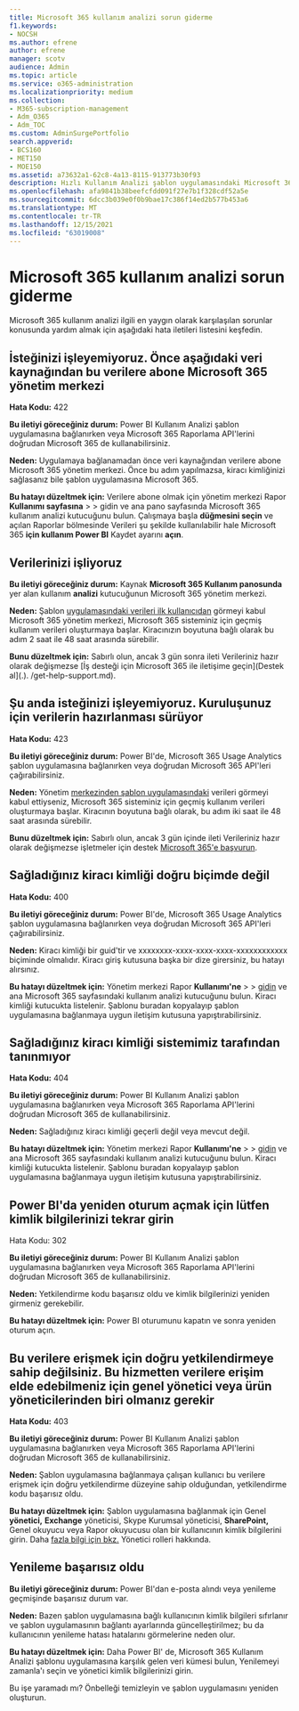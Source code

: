 ```yaml
---
title: Microsoft 365 kullanım analizi sorun giderme
f1.keywords:
- NOCSH
ms.author: efrene
author: efrene
manager: scotv
audience: Admin
ms.topic: article
ms.service: o365-administration
ms.localizationpriority: medium
ms.collection:
- M365-subscription-management
- Adm_O365
- Adm_TOC
ms.custom: AdminSurgePortfolio
search.appverid:
- BCS160
- MET150
- MOE150
ms.assetid: a73632a1-62c8-4a13-8115-913773b30f93
description: Hızlı Kullanım Analizi şablon uygulamasındaki Microsoft 365 gidermeyi öğrenin.
ms.openlocfilehash: afa9841b38beefcfdd091f27e7b1f328cdf52a5e
ms.sourcegitcommit: 6dcc3b039e0f0b9bae17c386f14ed2b577b453a6
ms.translationtype: MT
ms.contentlocale: tr-TR
ms.lasthandoff: 12/15/2021
ms.locfileid: "63019008"
---
```

# <a name="troubleshooting-microsoft-365-usage-analytics"></a>Microsoft 365 kullanım analizi sorun giderme

Microsoft 365 kullanım analizi ilgili en yaygın olarak karşılaşılan sorunlar konusunda yardım almak için aşağıdaki hata iletileri listesini keşfedin.
  
    
## <a name="we-are-unable-to-process-your-request-you-have-to-first-subscribe-to-this-data-from-the-microsoft-365-admin-center"></a>İsteğinizi işleyemiyoruz. Önce aşağıdaki veri kaynağından bu verilere abone Microsoft 365 yönetim merkezi

 **Hata Kodu:** 422 
  
 **Bu iletiyi göreceğiniz durum:** Power BI Kullanım Analizi şablon uygulamasına bağlanırken veya Microsoft 365 Raporlama API'lerini doğrudan Microsoft 365 de kullanabilirsiniz. 
  
 **Neden:** Uygulamaya bağlanamadan önce veri kaynağından verilere abone Microsoft 365 yönetim merkezi. Önce bu adım yapılmazsa, kiracı kimliğinizi sağlasanız bile şablon uygulamasına Microsoft 365. 
  
 **Bu hatayı düzeltmek için:** Verilere abone olmak için yönetim merkezi Rapor **Kullanımı sayfasına** \> <a href="https://go.microsoft.com/fwlink/p/?linkid=2074756" target="_blank"></a> \> gidin ve ana pano sayfasında Microsoft 365 kullanım analizi kutucuğunu bulun. Çalışmaya başla **düğmesini seçin** ve açılan Raporlar bölmesinde Verileri  şu şekilde kullanılabilir hale Microsoft 365 **için kullanım Power BI** Kaydet ayarını **açın**.
  
## <a name="we-are-processing-your-data"></a>Verilerinizi işliyoruz

 **Bu iletiyi göreceğiniz durum:** Kaynak **Microsoft 365 Kullanım panosunda** yer alan kullanım **analizi** kutucuğunun Microsoft 365 yönetim merkezi. 
  
 **Neden:** Şablon [uygulamasındaki verileri ilk kullanıcıdan](enable-usage-analytics.md) görmeyi kabul Microsoft 365 yönetim merkezi, Microsoft 365 sisteminiz için geçmiş kullanım verileri oluşturmaya başlar. Kiracınızın boyutuna bağlı olarak bu adım 2 saat ile 48 saat arasında sürebilir. 
  
 **Bunu düzeltmek için:** Sabırlı olun, ancak 3 gün sonra ileti Verileriniz hazır olarak değişmezse [İş desteği için Microsoft 365 ile iletişime geçin](Destek al](.). /get-help-support.md).
  
## <a name="we-are-unable-to-process-your-request-at-this-time-we-are-still-preparing-the-data-for-your-organization"></a>Şu anda isteğinizi işleyemiyoruz. Kuruluşunuz için verilerin hazırlanması sürüyor

 **Hata Kodu:** 423 
  
 **Bu iletiyi göreceğiniz durum:** Power BI'de, Microsoft 365 Usage Analytics şablon uygulamasına bağlanırken veya doğrudan Microsoft 365 API'leri çağırabilirsiniz. 
  
 **Neden:** Yönetim [merkezinden şablon uygulamasındaki](enable-usage-analytics.md) verileri görmeyi kabul ettiyseniz, Microsoft 365 sisteminiz için geçmiş kullanım verileri oluşturmaya başlar. Kiracının boyutuna bağlı olarak, bu adım iki saat ile 48 saat arasında sürebilir. 
  
 **Bunu düzeltmek için:** Sabırlı olun, ancak 3 gün içinde ileti Verileriniz hazır olarak değişmezse işletmeler için destek [Microsoft 365'e başvurun](../../business-video/get-help-support.md).
  
## <a name="the-tenant-id-you-provided-is-not-in-the-correct-format"></a>Sağladığınız kiracı kimliği doğru biçimde değil

 **Hata Kodu:** 400 
  
 **Bu iletiyi göreceğiniz durum:** Power BI'de, Microsoft 365 Usage Analytics şablon uygulamasına bağlanırken veya doğrudan Microsoft 365 API'leri çağırabilirsiniz. 
  
 **Neden:** Kiracı kimliği bir guid'tir ve xxxxxxxx-xxxx-xxxx-xxxx-xxxxxxxxxxxx biçiminde olmalıdır. Kiracı giriş kutusuna başka bir dize girersiniz, bu hatayı alırsınız. 
  
 **Bu hatayı düzeltmek için:** Yönetim merkezi Rapor **Kullanımı'ne** \> \> <a href="https://go.microsoft.com/fwlink/p/?linkid=2074756" target="_blank">gidin</a> ve ana Microsoft 365 sayfasındaki kullanım analizi kutucuğunu bulun. Kiracı kimliği kutucukta listelenir. Şablonu buradan kopyalayıp şablon uygulamasına bağlanmaya uygun iletişim kutusuna yapıştırabilirsiniz. 
  
## <a name="the-tenant-id-you-provided-is-not-recognized-by-our-system"></a>Sağladığınız kiracı kimliği sistemimiz tarafından tanınmıyor

 **Hata Kodu:** 404 
  
 **Bu iletiyi göreceğiniz durum:** Power BI Kullanım Analizi şablon uygulamasına bağlanırken veya Microsoft 365 Raporlama API'lerini doğrudan Microsoft 365 de kullanabilirsiniz. 
  
 **Neden:** Sağladığınız kiracı kimliği geçerli değil veya mevcut değil. 
  
 **Bu hatayı düzeltmek için:** Yönetim merkezi Rapor **Kullanımı'ne** \> \> <a href="https://go.microsoft.com/fwlink/p/?linkid=2074756" target="_blank">gidin</a> ve ana Microsoft 365 sayfasındaki kullanım analizi kutucuğunu bulun. Kiracı kimliği kutucukta listelenir. Şablonu buradan kopyalayıp şablon uygulamasına bağlanmaya uygun iletişim kutusuna yapıştırabilirsiniz. 
  
## <a name="please-re-enter-your-credentials-to-sign-in-to-power-bi-again"></a>Power BI'da yeniden oturum açmak için lütfen kimlik bilgilerinizi tekrar girin

Hata Kodu: 302
  
 **Bu iletiyi göreceğiniz durum:** Power BI Kullanım Analizi şablon uygulamasına bağlanırken veya Microsoft 365 Raporlama API'lerini doğrudan Microsoft 365 de kullanabilirsiniz. 
  
 **Neden:** Yetkilendirme kodu başarısız oldu ve kimlik bilgilerinizi yeniden girmeniz gerekebilir. 
  
 **Bu hatayı düzeltmek için:** Power BI oturumunu kapatın ve sonra yeniden oturum açın. 
  
## <a name="you-do-not-have-the-right-authorization-to-access-to-this-data-to-be-able-to-gain-access-to-the-data-from-this-service-you-need-to-be-either-a-global-admin-or-any-one-of-the-product-admins"></a>Bu verilere erişmek için doğru yetkilendirmeye sahip değilsiniz. Bu hizmetten verilere erişim elde edebilmeniz için genel yönetici veya ürün yöneticilerinden biri olmanız gerekir

 **Hata Kodu:** 403 
  
 **Bu iletiyi göreceğiniz durum:** Power BI Kullanım Analizi şablon uygulamasına bağlanırken veya Microsoft 365 Raporlama API'lerini doğrudan Microsoft 365 de kullanabilirsiniz. 
  
 **Neden:** Şablon uygulamasına bağlanmaya çalışan kullanıcı bu verilere erişmek için doğru yetkilendirme düzeyine sahip olduğundan, yetkilendirme kodu başarısız oldu. 
  
 **Bu hatayı düzeltmek için:** Şablon uygulamasına bağlanmak için Genel  **yönetici,** **Exchange** yöneticisi, Skype Kurumsal yöneticisi,  **SharePoint,** Genel okuyucu veya Rapor okuyucusu olan bir kullanıcının kimlik bilgilerini girin. Daha [fazla bilgi için bkz.](../add-users/about-admin-roles.md) Yönetici rolleri hakkında. 
  
## <a name="refresh-failed"></a>Yenileme başarısız oldu

 **Bu iletiyi göreceğiniz durum:** Power BI'dan e-posta alındı veya yenileme geçmişinde başarısız durum var. 
  
 **Neden:** Bazen şablon uygulamasına bağlı kullanıcının kimlik bilgileri sıfırlanır ve şablon uygulamasının bağlantı ayarlarında güncelleştirilmez; bu da kullanıcının yenileme hatası hatalarını görmelerine neden olur. 
  
 **Bu hatayı düzeltmek için:** Daha Power BI' de, Microsoft 365 Kullanım Analizi şablonu uygulamasına karşılık gelen veri kümesi bulun, Yenilemeyi zamanla'ı seçin ve yönetici kimlik bilgilerinizi girin. 
  
Bu işe yaramadı mı? Önbelleği temizleyin ve şablon uygulamasını yeniden oluşturun.
  
  
